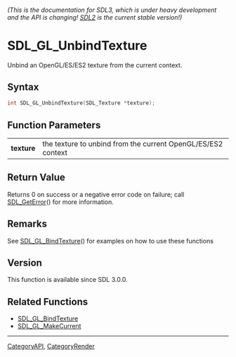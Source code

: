 ###### (This is the documentation for SDL3, which is under heavy development and the API is changing! [SDL2](https://wiki.libsdl.org/SDL2/) is the current stable version!)
# SDL_GL_UnbindTexture

Unbind an OpenGL/ES/ES2 texture from the current context.

## Syntax

```c
int SDL_GL_UnbindTexture(SDL_Texture *texture);

```

## Function Parameters

|                 |                                                              |
| --------------- | ------------------------------------------------------------ |
| **texture**     | the texture to unbind from the current OpenGL/ES/ES2 context |

## Return Value

Returns 0 on success or a negative error code on failure; call
[SDL_GetError](SDL_GetError)() for more information.

## Remarks

See [SDL_GL_BindTexture](SDL_GL_BindTexture)() for examples on how to use
these functions

## Version

This function is available since SDL 3.0.0.

## Related Functions

* [SDL_GL_BindTexture](SDL_GL_BindTexture)
* [SDL_GL_MakeCurrent](SDL_GL_MakeCurrent)

----
[CategoryAPI](CategoryAPI), [CategoryRender](CategoryRender)


